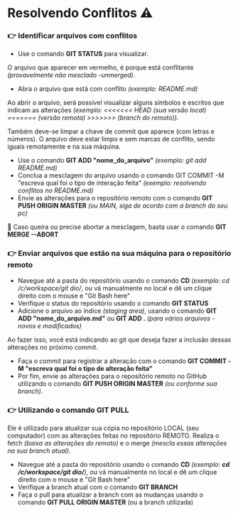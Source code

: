 # Resolvendo Conflitos :warning: ​​



### :point_right: ​Identificar arquivos com conflitos

- Use o comando **GIT STATUS** para visualizar.

O arquivo que aparecer em vermelho, é porque está conflitante _(provavelmente não mesclado -unmerged)_.

- Abra o arquivo que está com conflito _(exemplo: README.md)_

Ao abrir o arquivo, será possível visualizar alguns símbolos e escritos que indicam as alterações _(exemplo: <<<<<<< HEAD (sua versão local) ======= (versão remota) >>>>>>> (branch do remoto))_.

Também deve-se limpar a chave de commit que aparece (com letras e números). O arquivo deve estar limpo e sem marcas de conflito, sendo iguais remotamente e na sua máquina.

- Use o comando **GIT ADD "nome_do_arquivo"** _(exemplo: git add README.md)_
- Conclua a mesclagem do arquivo usando o comando GIT COMMIT -M "escreva qual foi o tipo de interação feita" _(exemplo: resolvendo conflitos no README.md)_
- Envie as alterações para o repositório remoto com o comando **GIT PUSH ORIGIN MASTER** _(ou MAIN, siga de acordo com a branch do seu pc)_

:red_circle:  Caso queira ou precise abortar a mesclagem, basta usar o comando **GIT MERGE --ABORT**



### :point_right: ​Enviar arquivos que estão na sua máquina para o repositório remoto

- Navegue até a pasta do repositório usando o comando **CD** _(exemplo:  cd /c/workspace/git dio/_, ou vá manualmente no local e dê um clique direito com o mouse e "Git Bash here"
- Verifique o status do repositório usando o comando **GIT STATUS**
- Adicione o arquivo ao índice *(staging area)*, usando o comando **GIT ADD "nome_do_arquivo.md"** ou **GIT ADD .** _(para vários arquivos -novos e modificados)_

Ao fazer isso, você está indicando ao git que deseja fazer a inclusão dessas alterações no próximo commit.

- Faça o commit para registrar a alteração com o comando **GIT COMMIT -M "escreva qual foi o tipo de alteração feita"**
- Por fim, envie as alterações para o repositório remoto no GitHub utilizando o comando **GIT PUSH ORIGIN MASTER** _(ou conforme sua branch)_.



### :point_right: ​Utilizando o comando GIT PULL

Ele é utilizado para atualizar sua cópia no repositório LOCAL (seu computador) com as alterações feitas no repositório REMOTO. Realiza o fetch *(baixa as alterações do remoto)* e o merge *(mescla essas alterações na sua branch atual)*.

- Navegue até a pasta do repositório usando o comando **CD** _(exemplo:  **cd /c/workspace/git dio/**)_, ou vá manualmente no local e dê um clique direito com o mouse e "Git Bash here"
- Verifique a branch atual com o comando **GIT BRANCH**
- Faça o pull para atualizar a branch com as mudanças usando o comando **GIT PULL ORIGIN MASTER** (ou a branch utilizada)